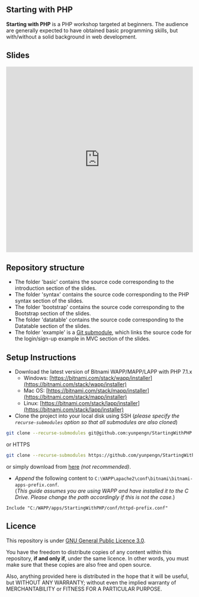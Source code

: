 ## Starting with PHP

**Starting with PHP** is a PHP workshop targeted at beginners. The audience are generally expected to have obtained basic programming skills, but with/without a solid background in web development.

## Slides

<iframe src="https://docs.google.com/presentation/d/e/2PACX-1vTK45QYtpVLfFcmdGWn6RMjqwssB8WozFflZy_TS_EDo1j3TZHZCz-EOlWj4ozgJnrEOb4QGsMeu2kI/embed?start=false&loop=false&delayms=60000" id="powerpoint" frameborder="0" height="500" allowfullscreen="true" mozallowfullscreen="true" webkitallowfullscreen="true" style="position: relative; width: 100%;"></iframe>

<script type="text/javascript">
	document.addEventListener("DOMContentLoaded", function() {
		var width = document.getElementById('powerpoint').getBoundingClientRect().width;
		var height = width / 1280 * 749;
		document.getElementById('powerpoint').style.height = "" + height + "px";
	});
</script>

## Repository structure

- The folder 'basic' contains the source code corresponding to the introduction section of the slides.
- The folder 'syntax' contains the source code corresponding to the PHP syntax section of the slides.
- The folder 'bootstrap' contains the source code corresponding to the Bootstrap section of the slides.
- The folder 'datatable' contains the source code corresponding to the Datatable section of the slides.
- The folder 'example' is a [Git submodule](https://git-scm.com/book/en/v2/Git-Tools-Submodules), which links the source code for the login/sign-up example in MVC section of the slides.

## Setup Instructions

- Download the latest version of Bitnami WAPP/MAPP/LAPP with PHP 7.1.x
	- Windows: [https://bitnami.com/stack/wapp/installer](https://bitnami.com/stack/wapp/installer)
	- Mac OS: [https://bitnami.com/stack/mapp/installer](https://bitnami.com/stack/mapp/installer)
	- Linux: [https://bitnami.com/stack/lapp/installer](https://bitnami.com/stack/lapp/installer)
- Clone the project into your local disk using SSH (_please specify the `recurse-submodules` option so that all submodules are also cloned_)
```bash
git clone --recurse-submodules git@github.com:yunpengn/StartingWithPHP.git
```
or HTTPS
```bash
git clone --recurse-submodules https://github.com/yunpengn/StartingWithPHP.git
```
or simply download from [here](https://github.com/yunpengn/StartingWithPHP/archive/master.zip) _(not recommended)_.
- _Append_ the following content to `C:\WAPP\apache2\conf\bitnami\bitnami-apps-prefix.conf`.<br>(_This guide assumes you are using WAPP and have installed it to the C Drive. Please change the path accordingly if this is not the case._)
```
Include "C:/WAPP/apps/StartingWithPHP/conf/httpd-prefix.conf"
```

## Licence

This repository is under [GNU General Public Licence 3.0](LICENSE).

You have the freedom to distribute copies of any content within this repository, **if and only if**, under the same licence. In other words, you must make sure that these copies are also free and open source.

Also, anything provided here is distributed in the hope that it will be useful, but WITHOUT ANY WARRANTY; without even the implied warranty of MERCHANTABILITY or FITNESS FOR A PARTICULAR PURPOSE.
